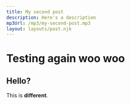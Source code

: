 ```yaml
---
title: My second post
description: Here's a description
mp3Url: /mp3/my-second-post.mp3
layout: layouts/post.njk
---
```


# Testing again woo woo

## Hello?

This is **different**.
